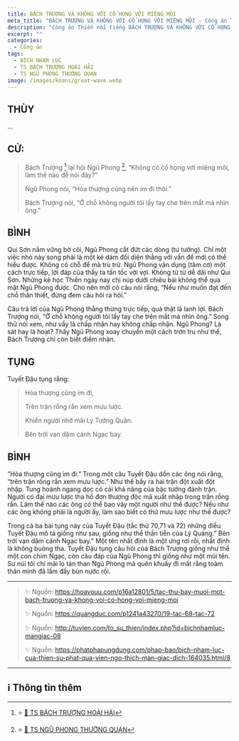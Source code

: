 ```yaml
---
title: BÁCH TRƯỢNG VÀ KHÔNG VỚI CỔ HỌNG VỚI MIỆNG MÔI
meta_title: "BÁCH TRƯỢNG VÀ KHÔNG VỚI CỔ HỌNG VỚI MIỆNG MÔI – Công án Tổ Sư Thiền (Thiền Tông)"
description: "Công án Thiền nổi tiếng BÁCH TRƯỢNG VÀ KHÔNG VỚI CỔ HỌNG VỚI MIỆNG MÔI, khai mở ý nghĩa sâu xa trong truyền thống Tổ Sư Thiền (Thiền Tông)"
excerpt: ""
categories:
  - Công án
tags:
  - BÍCH NHAM LỤC
  - TS BÁCH TRƯỢNG HOÀI HẢI
  - TS NGŨ PHONG THƯỜNG QUAN
image: /images/koans/great-wave.webp
---
```


## THÙY

...

## CỬ:

> Bách Trượng [^1] lại hỏi Ngũ Phong [^2], “Không có cổ họng với miệng môi, làm thế nào để nói đây?”
>
> Ngũ Phong nói, “Hòa thượng cũng nên im đi thôi.”
>
> Bách Trượng nói, “Ở chỗ không người tôi lấy tay che trên mắt mà nhìn ông.”

## BÌNH

Qui Sơn nắm vững bờ cõi, Ngũ Phong cắt đứt các dòng (tư tưởng). Chỉ một việc nhỏ này song phải là một kẻ dám đối diện thẳng với vấn đề mới có thể hiểu được. Không có chỗ để mà trù trừ. Ngũ Phong vận dụng (tâm cơ) một cách trực tiếp, lời đáp của thầy ta tấn tốc vời vợi. Không từ từ dễ dãi như Qui Sơn. Những kẻ học Thiền ngày nay chỉ núp dưới chiêu bài không thể qua mặt Ngũ Phong được. Cho nên mới có câu nói rằng, “Nếu như muốn đạt đến chỗ thân thiết, đừng đem câu hỏi ra hỏi.”

Câu trả lời của Ngũ Phong thẳng thừng trực tiếp, quả thật là lanh lợi. Bách Trượng nói, “Ở chỗ không người tôi lấy tay che trên mắt mà nhìn ông.” Song thử nói xem, như vầy là chấp nhận hay không chấp nhận. Ngũ Phong? Là sát hay là hoạt? Thấy Ngũ Phong xoay chuyển một cách trơn tru như thế, Bách Trượng chỉ còn biết điểm nhận.

## TỤNG

Tuyết Đậu tụng rằng:

> Hòa thượng cũng im đi,
>
> Trên trận rồng rắn xem mưu lược.
>
> Khiến người nhớ mãi Lý Tướng Quân.
>
> Bên trời vạn dặm cánh Ngạc bay.

## BÌNH

”Hòa thượng cũng im đi.” Trong một câu Tuyết Đậu dồn các ông nói rằng, “trên trận rồng rắn xem mưu lược.” Như thế bầy ra hai trận đột xuất đột nhập. Tung hoành ngang dọc có cái khả năng của bậc tướng đánh trận. Người có đại mưu lược tha hồ đơn thương độc mã xuất nhập trong trận rồng rắn. Làm thế nào các ông có thể bao vây một người như thế được? Nếu như các ông không phải là người ấy, làm sao biết có thứ mưu lược như thế được?

Trong cả ba bài tụng này của Tuyết Đậu (tắc thứ 70,71 và 72) những điều Tuyết Đậu mô tả giống như sau, giống như thể thần tiễn của Lý Quảng.” Bên trời vạn dặm cánh Ngạc bay.” Một tên nhất định là một ưng rơi rồi, nhất định là không buông tha. Tuyết Đậu tụng câu hỏi của Bách Trượng giống như thể một con chim Ngạc, còn câu đáp của Ngũ Phong thì giống như một mũi tên. Sư núi tôi chỉ mãi lo tán than Ngũ Phong mà quên khuấy đi mất rằng toàm thân mình đã lấm đầy bùn nước rồi.

<hr class="blog-rule" />

> ✨ Nguồn: https://hoavouu.com/p16a12801/5/tac-thu-bay-muoi-mot-bach-truong-va-khong-voi-co-hong-voi-mieng-moi
>
> ✨ Nguồn: https://quangduc.com/p1241a43270/19-tac-68-tac-72
>
> ✨ Nguồn: http://tuvien.com/to_su_thien/index.php?id=bichnhamluc-mangiac-08
>
> ✨ Nguồn: https://phatphapungdung.com/phap-bao/bich-nham-luc-cua-thien-su-phat-qua-vien-ngo-thich-man-giac-dich-164035.html/8

<hr class="blog-rule" />

## ℹ️ Thông tin thêm

[^1]: ⭐️ <a href="/masters/Baizhang-Huaihai" target="_blank">🔗 TS BÁCH TRƯỢNG HOÀI HẢI</a>

[^2]: ⭐️ <a href="https://pl.wikipedia.org/wiki/Wufeng_Changguan" target="_blank">🔗 TS NGŨ PHONG THƯỜNG QUAN</a>
